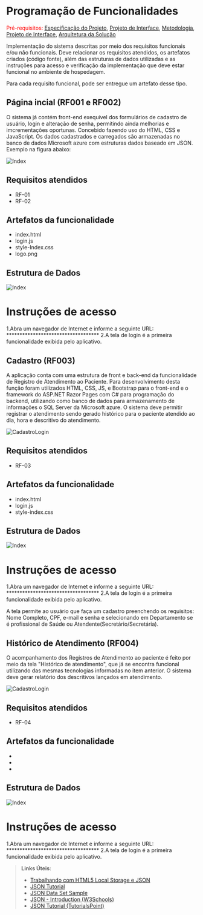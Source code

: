 # Programação de Funcionalidades

<span style="color:red">Pré-requisitos: <a href="2-Especificação do Projeto.md"> Especificação do Projeto</a></span>, <a href="3-Projeto de Interface.md"> Projeto de Interface</a>, <a href="4-Metodologia.md"> Metodologia</a>, <a href="3-Projeto de Interface.md"> Projeto de Interface</a>, <a href="5-Arquitetura da Solução.md"> Arquitetura da Solução</a>

Implementação do sistema descritas por meio dos requisitos funcionais e/ou não funcionais. Deve relacionar os requisitos atendidos, os artefatos criados (código fonte), além das estruturas de dados utilizadas e as instruções para acesso e verificação da implementação que deve estar funcional no ambiente de hospedagem.

Para cada requisito funcional, pode ser entregue um artefato desse tipo.


## Página incial (RF001 e RF002)
O sistema já contém front-end exequível dos formulários de cadastro de usuário, login e alteração de senha, permitindo ainda melhorias e imcrementações oportunas. Concebido fazendo uso do HTML, CSS e JavaScript. Os dados cadastrados e carregados são armazenadas no banco de dados Microsoft azure com estruturas dados baseado em JSON. Exemplo na figura abaixo:

![Index](https://github.com/ICEI-PUC-Minas-PMV-ADS/pmv-ads-2022-1-e2-proj-int-t6-atencao_psicossocial/blob/main/docs/img/01-login.png)


## Requisitos atendidos
- RF-01
- RF-02

## Artefatos da funcionalidade
- index.html
- login.js
- style-Index.css
- logo.png

## Estrutura de Dados
![Index](https://github.com/ICEI-PUC-Minas-PMV-ADS/pmv-ads-2022-1-e2-proj-int-t6-atencao_psicossocial/blob/main/docs/img/01-login.png)

# Instruções de acesso
1.Abra um navegador de Internet e informe a seguinte URL: ***********************************
2.A tela de login é a primeira funcionalidade exibida pelo aplicativo.

## Cadastro (RF003)
A aplicação conta com uma estrutura de front e back-end da funcionalidade de Registro de Atendimento ao Paciente. Para desenvolvimento desta função foram utilizados HTML, CSS, JS, e Bootstrap para o front-end e o framework do ASP.NET Razor Pages com C# para programação do backend, utilizando como banco de dados para armazenamento de informações o SQL Server da Microsoft azure.
O sistema deve permitir registrar o atendimento sendo gerado histórico para o paciente atendido ao dia, hora e descritivo do atendimento.

![CadastroLogin](https://github.com/ICEI-PUC-Minas-PMV-ADS/pmv-ads-2022-1-e2-proj-int-t6-atencao_psicossocial/blob/main/docs/img/01-login.png)

## Requisitos atendidos
- RF-03

## Artefatos da funcionalidade
- index.html
- login.js
- style-index.css

## Estrutura de Dados
![Index](https://github.com/ICEI-PUC-Minas-PMV-ADS/pmv-ads-2022-1-e2-proj-int-t6-atencao_psicossocial/blob/main/docs/img/01-login.png)

# Instruções de acesso
1.Abra um navegador de Internet e informe a seguinte URL: ***********************************
2.A tela de login é a primeira funcionalidade exibida pelo aplicativo.

A tela permite ao usuário que faça um cadastro preenchendo os requisitos: Nome Completo, CPF, e-mail e senha e selecionando em Departamento se é profissional de Saúde ou Atendente(Secretário/Secretária).

## Histórico de Atendimento (RF004)
O acompanhamento dos Registros de Atendimento ao paciente é feito por meio da tela "Histórico de atendimento", que já se encontra funcional utilizando das mesmas tecnologias informadas no item anterior.
O sistema deve gerar relatório dos descritivos lançados em atendimento.

![CadastroLogin](https://github.com/ICEI-PUC-Minas-PMV-ADS/pmv-ads-2022-1-e2-proj-int-t6-atencao_psicossocial/blob/main/docs/img/01-login.png)

## Requisitos atendidos
- RF-04

## Artefatos da funcionalidade
- 
- 
- 

## Estrutura de Dados
![Index](https://github.com/ICEI-PUC-Minas-PMV-ADS/pmv-ads-2022-1-e2-proj-int-t6-atencao_psicossocial/blob/main/docs/img/01-login.png)

# Instruções de acesso
1.Abra um navegador de Internet e informe a seguinte URL: ***********************************
2.A tela de login é a primeira funcionalidade exibida pelo aplicativo.




> **Links Úteis**:
>
> - [Trabalhando com HTML5 Local Storage e JSON](https://www.devmedia.com.br/trabalhando-com-html5-local-storage-e-json/29045)
> - [JSON Tutorial](https://www.w3resource.com/JSON)
> - [JSON Data Set Sample](https://opensource.adobe.com/Spry/samples/data_region/JSONDataSetSample.html)
> - [JSON - Introduction (W3Schools)](https://www.w3schools.com/js/js_json_intro.asp)
> - [JSON Tutorial (TutorialsPoint)](https://www.tutorialspoint.com/json/index.htm)
